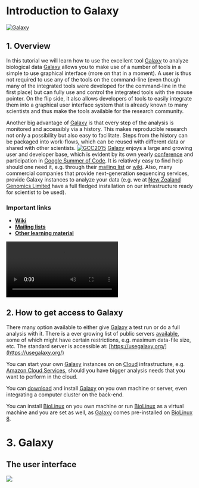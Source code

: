 # Introduction to Galaxy
[![Galaxy](galaxyLogo.png)](http://galaxyproject.org/)
## 1. Overview
In this tutorial we will learn how to use the excellent tool [Galaxy](http://galaxyproject.org/) to analyze biological data [Galaxy](http://galaxyproject.org/) allows you to make use of a number of tools in a simple to use graphical interface (more on that in a moment). A user is thus not required to use any of the tools on the command-line (even though many of the integrated tools were developed for the command-line in the first place) but can fully use and control the integrated tools with the mouse pointer. On the flip side, it also allows developers of tools to easily integrate them into a graphical user interface system that is already known to many scientists and thus make the tools available for the research community. 

Another big advantage of [Galaxy](http://galaxyproject.org/) is that every step of the analysis is monitored and accessibly via a history. This makes reproducible research not only a possibility but also easy to facilitate. Steps from the history can be packaged into work-flows, which can be reused with  different data or shared with other scientists. [![GCC2015](gcc.png)](http://gcc2015.tsl.ac.uk/) [Galaxy](http://galaxyproject.org/) enjoys a large and growing user and developer base, which is evident by its own yearly [conference](http://gcc2015.tsl.ac.uk/) and participation in [Google Summer of Code](https://wiki.galaxyproject.org/Develop/GSOC/2015). It is relatively easy to find help should one need it, e.g. through their [mailing list](http://wiki.galaxyproject.org/MailingLists) or [wiki](http://wiki.galaxyproject.org/). Also, many commercial companies that provide next-generation sequencing services, provide Galaxy instances to analyze your data (e.g.  we at [New Zealand Genomics Limited](http://nzgenomics.co.nz) have a full fledged installation on our infrastructure ready for scientist to be used).

### Important links
  * [__Wiki__](http://wiki.galaxyproject.org/)
  * [__Mailing lists__](http://wiki.galaxyproject.org/MailingLists)
  * [__Other learning material__](https://wiki.galaxyproject.org/Learn)

![](1.mp4)

## 2. How to get access to Galaxy
There many option available to either give [Galaxy](http://galaxyproject.org/) a test run or do a full analysis with it. There is a ever growing list of public servers [available](https://wiki.galaxyproject.org/PublicGalaxyServers), some of which might have certain restrictions, e.g. maximum data-file size, etc. The standard server is accessible at: [https://usegalaxy.org/](https://usegalaxy.org/)

You can start your own [Galaxy](http://galaxyproject.org/) instances on on [Cloud](https://wiki.galaxyproject.org/Cloud) infrastructure, e.g. [Amazon Cloud Services](http://aws.amazon.com/), should you have bigger analysis needs that you want to perform in the cloud.

You can [download](https://wiki.galaxyproject.org/Admin/GetGalaxy) and install [Galaxy](http://galaxyproject.org/) on you own machine or server, even integrating a computer cluster on the back-end.

You can install [BioLinux](http://environmentalomics.org/bio-linux/) on you own machine or run [BioLinux](http://environmentalomics.org/bio-linux/) as a virtual machine and you are set as well, as [Galaxy](http://galaxyproject.org/) comes pre-installed on [BioLinux 8](http://environmentalomics.org/bio-linux/).

# 3. Galaxy
## The user interface
![](g1.png)
